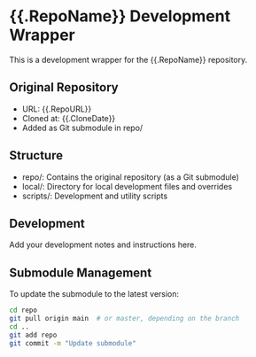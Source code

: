 # {{.RepoName}} Development Wrapper

This is a development wrapper for the {{.RepoName}} repository.

## Original Repository
- URL: {{.RepoURL}}
- Cloned at: {{.CloneDate}}
- Added as Git submodule in repo/

## Structure
- repo/: Contains the original repository (as a Git submodule)
- local/: Directory for local development files and overrides
- scripts/: Development and utility scripts

## Development
Add your development notes and instructions here.

## Submodule Management
To update the submodule to the latest version:

```bash
cd repo
git pull origin main  # or master, depending on the branch
cd ..
git add repo
git commit -m "Update submodule"
``` 